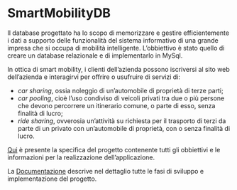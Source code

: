 # SmartMobilityDB

Il database progettato ha lo scopo di memorizzare e gestire efficientemente i dati a supporto delle funzionalità del sistema informativo di una grande impresa che si occupa di mobilità intelligente. L’obbiettivo è stato quello di creare un database relazionale e di implementarlo in MySql.

In ottica di smart mobility, i clienti dell’azienda possono iscriversi al sito web dell’azienda e interagirvi per offrire o usufruire di servizi di:
* *car sharing*, ossia noleggio di un’automobile di proprietà di terze parti;
* *car pooling*, cioè l’uso condiviso di veicoli privati tra due o più persone che devono percorrere un itinerario comune, o parte di esso, senza finalità di lucro;
* *ride sharing*, ovverosia un’attività su richiesta per il trasporto di terzi da parte di un privato con un’automobile di proprietà, con o senza finalità di lucro.

[Qui](https://github.com/MatteoAmbrogi/SmartMobilityDB/blob/main/Specifiche.pdf) è presente la specifica del progetto contenente tutti gli obbiettivi e le informazioni per la realizzazione dell’applicazione.

La [Documentazione](https://github.com/MatteoAmbrogi/SmartMobilityDB/blob/main/Documentazione.pdf) descrive nel dettaglio tutte le fasi di sviluppo e implementazione del progetto.
